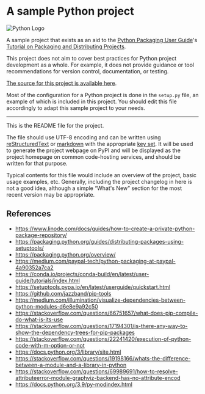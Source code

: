 # A sample Python project

![Python Logo](https://www.python.org/static/community_logos/python-logo.png "Sample inline image")

A sample project that exists as an aid to the [Python Packaging User
Guide][packaging guide]'s [Tutorial on Packaging and Distributing
Projects][distribution tutorial].

This project does not aim to cover best practices for Python project
development as a whole. For example, it does not provide guidance or tool
recommendations for version control, documentation, or testing.

[The source for this project is available here][src].

Most of the configuration for a Python project is done in the `setup.py` file,
an example of which is included in this project. You should edit this file
accordingly to adapt this sample project to your needs.

----

This is the README file for the project.

The file should use UTF-8 encoding and can be written using
[reStructuredText][rst] or [markdown][md use] with the appropriate [key set][md
use]. It will be used to generate the project webpage on PyPI and will be
displayed as the project homepage on common code-hosting services, and should be
written for that purpose.

Typical contents for this file would include an overview of the project, basic
usage examples, etc. Generally, including the project changelog in here is not a
good idea, although a simple “What's New” section for the most recent version
may be appropriate.

[packaging guide]: https://packaging.python.org
[distribution tutorial]: https://packaging.python.org/tutorials/packaging-projects/
[src]: https://github.com/pypa/sampleproject
[rst]: http://docutils.sourceforge.net/rst.html
[md]: https://tools.ietf.org/html/rfc7764#section-3.5 "CommonMark variant"
[md use]: https://packaging.python.org/specifications/core-metadata/#description-content-type-optional

## References
* https://www.linode.com/docs/guides/how-to-create-a-private-python-package-repository/
* https://packaging.python.org/guides/distributing-packages-using-setuptools/
* https://packaging.python.org/overview/
* https://medium.com/paypal-tech/python-packaging-at-paypal-4a90352a7ca2
* https://conda.io/projects/conda-build/en/latest/user-guide/tutorials/index.html
* https://setuptools.pypa.io/en/latest/userguide/quickstart.html
* https://github.com/jazzband/pip-tools
* https://medium.com/illumination/visualize-dependencies-between-python-modules-d6e8e9a92c50
* https://stackoverflow.com/questions/66751657/what-does-pip-compile-do-what-is-its-use
* https://stackoverflow.com/questions/17194301/is-there-any-way-to-show-the-dependency-trees-for-pip-packages
* https://stackoverflow.com/questions/22241420/execution-of-python-code-with-m-option-or-not
* https://docs.python.org/3/library/site.html
* https://stackoverflow.com/questions/19198166/whats-the-difference-between-a-module-and-a-library-in-python
* https://stackoverflow.com/questions/69989691/how-to-resolve-attributeerror-module-graphviz-backend-has-no-attribute-encod
* https://docs.python.org/3.9/py-modindex.html
